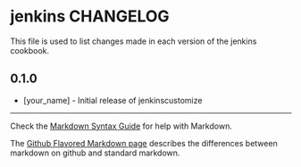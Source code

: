 # jenkins CHANGELOG

This file is used to list changes made in each version of the jenkins cookbook.

## 0.1.0
- [your_name] - Initial release of jenkinscustomize

- - -
Check the [Markdown Syntax Guide](http://daringfireball.net/projects/markdown/syntax) for help with Markdown.

The [Github Flavored Markdown page](http://github.github.com/github-flavored-markdown/) describes the differences between markdown on github and standard markdown.
